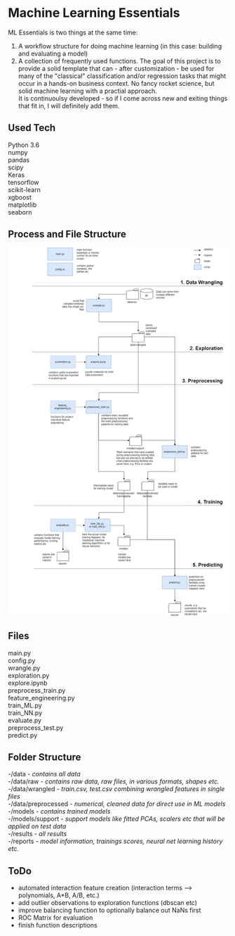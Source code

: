# Machine Learning Essentials  
ML Essentials is two things at the same time:
1. A workflow structure for doing machine learning (in this case: building and
evaluating a model)
2. A collection of frequently used functions.
The goal of this project is to provide a solid template that
can - after customization - be used for many of the "classical"
classification and/or regression tasks that might occur in a hands-on
business context. No fancy rocket science, but solid machine learning
with a practial approach.<br/>
It is continuoulsy developed - so if I come across new and exiting 
things that fit in, I will definitely add them.
## Used Tech
Python 3.6<br/>
numpy<br/>
pandas<br/>
scipy<br/>
Keras<br/>
tensorflow<br/>
scikit-learn<br/>
xgboost<br/>
matplotlib<br/>
seaborn<br/>
## Process and File Structure
![alt text](dataflows.png)
## Files
main.py<br/>
config.py<br/>
wrangle.py<br/>
exploration.py<br/>
explore.ipynb<br/>
preprocess_train.py<br/>
feature_engineering.py<br/>
train_ML.py<br/>
train_NN.py<br/>
evaluate.py<br/>
preprocess_test.py<br/>
predict.py<br/>
## Folder Structure
-/data - *contains all data*<br/>
-/data/raw - *contains raw data, raw files, in various formats, shapes etc.*<br/>
-/data/wrangled - *train.csv, test.csv combining wrangled features in single files*<br/>
-/data/preprocessed - *numerical, cleaned data for direct use in ML models*<br/>
-/models - *contains trained models*<br/>
-/models/support - *support models like fitted PCAs, scalers etc that will be applied on test data*<br/>
-/results - *all results*<br/>
-/reports - *model information, trainings scores, neural net learning history etc.*<br/>
## ToDo
+ automated interaction feature creation (interaction terms --> polynomials, A*B, A/B, etc.)<br/>
+ add outlier observations to exploration functions (dbscan etc)<br/>
+ improve balancing function to optionally balance out NaNs first<br/>
+ ROC Matrix for evaluation<br/>
+ finish function descriptions